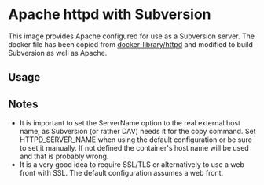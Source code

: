 # Apache httpd with Subversion

This image provides Apache configured for use as a Subversion server. The docker file has been copied from [docker-library/httpd](https://github.com/docker-library/httpd)
and modified to build Subversion as well as Apache.

## Usage


## Notes

* It is important to set the ServerName option to the real external host name, as Subversion (or rather DAV) needs it for the copy command.
  Set HTTPD_SERVER_NAME when using the default configuration or be sure to set it manually. If not defined the container's host name will
  be used and that is probably wrong.
* It is a very good idea to require SSL/TLS or alternatively to use a web front with SSL. The default configuration assumes a web front.

